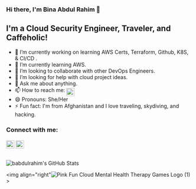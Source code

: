 ###  Hi there, I'm Bina Abdul Rahim 👋 

## I'm a Cloud Security Engineer, Traveler, and Caffeholic!
- 🔭 I’m currently working on learning AWS Certs, Terraform, Github, K8S, & CI/CD .
- 🌱 I’m currently learning AWS.
- 👯 I’m looking to collaborate with other DevOps Engineers. 
- 🤔 I’m looking for help with cloud project ideas.
- 💬 Ask me about anything.
- 📫 How to reach me: [<img align="middle" alt="binaabdulrahim | LinkedIn" width="22px" src="https://cdn.jsdelivr.net/npm/simple-icons@v3/icons/linkedin.svg" />][linkedin]
- 😄 Pronouns: She/Her
- ⚡ Fun fact: I'm from Afghanistan and I love traveling, skydiving, and hacking. 

### Connect with me:

[<img align="middle" alt="binaabdulrahim | Twitter" width="22px" src="https://cdn.jsdelivr.net/npm/simple-icons@v3/icons/twitter.svg" />][twitter]
[<img align="middle" alt="binaabdulrahim | LinkedIn" width="22px" src="https://cdn.jsdelivr.net/npm/simple-icons@v3/icons/linkedin.svg" />][linkedin]

<br />

  <img align="middle" alt="babdulrahim's GitHub Stats" src="https://github-readme-stats.vercel.app/api?username=binaabdulrahim&theme=tokyonight"/>

</details>

[twitter]: https://twitter.com/binaabdulrahim
[linkedin]: https://www.linkedin.com/in/binaabdulrahim/

<img align="right"![Pink Fun Cloud Mental Health Therapy Games Logo (1)](https://user-images.githubusercontent.com/41940176/147340937-89bd90d7-5096-40fe-943b-7bdc8551930a.gif)>

